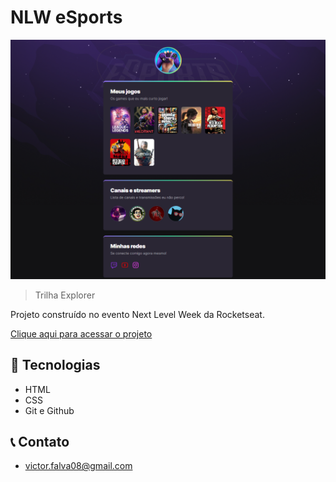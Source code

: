 # NLW eSports 

![preview](./.github/preview.png)

>Trilha Explorer

Projeto construído no evento Next Level Week da Rocketseat.

[Clique aqui para acessar o projeto](https://victoralva08.github.io/nlw-esports-explorer/)

## 🔧 Tecnologias

- HTML
- CSS 
- Git e Github

## 📞 Contato

- victor.falva08@gmail.com

